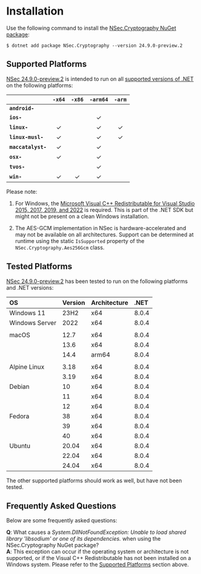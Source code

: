 # Installation

Use the following command to install the
[NSec.Cryptography NuGet package](https://www.nuget.org/packages/NSec.Cryptography/24.9.0-preview.2):

    $ dotnet add package NSec.Cryptography --version 24.9.0-preview.2


## Supported Platforms

[NSec 24.9.0-preview.2](https://www.nuget.org/packages/NSec.Cryptography/24.9.0-preview.2)
is intended to run on all
[supported versions of .NET](https://dotnet.microsoft.com/en-us/platform/support/policy/dotnet-core)
on the following platforms:

|                       | `-x64`   | `-x86`   | `-arm64` | `-arm`   |
|:----------------------|:--------:|:--------:|:--------:|:--------:|
| **`android-`**        |          |          |          |          |
| **`ios-`**            |          |          | &check;  |          |
| **`linux-`**          | &check;  |          | &check;  | &check;  |
| **`linux-musl-`**     | &check;  |          | &check;  | &check;  |
| **`maccatalyst-`**    | &check;  |          | &check;  |          |
| **`osx-`**            | &check;  |          | &check;  |          |
| **`tvos-`**           |          |          | &check;  |          |
| **`win-`**            | &check;  | &check;  | &check;  |          |


Please note:

1. For Windows, the
   [Microsoft Visual C++ Redistributable for Visual Studio 2015, 2017, 2019, and 2022](https://learn.microsoft.com/en-US/cpp/windows/latest-supported-vc-redist)
   is required. This is part of the .NET SDK but might not be present on a
   clean Windows installation.

2. The AES-GCM implementation in NSec is hardware-accelerated and may not be
   available on all architectures. Support can be determined at runtime using
   the static `IsSupported` property of the `NSec.Cryptography.Aes256Gcm` class.


## Tested Platforms

[NSec 24.9.0-preview.2](https://www.nuget.org/packages/NSec.Cryptography/24.9.0-preview.2)
has been tested to run on the following platforms and .NET versions:

| OS                   | Version  | Architecture  | .NET  |
|:-------------------- |:-------- |:------------- |:------|
| Windows 11           | 23H2     | x64           | 8.0.4 |
| Windows Server       | 2022     | x64           | 8.0.4 |
|                      |          |               |       |
| macOS                | 12.7     | x64           | 8.0.4 |
|                      | 13.6     | x64           | 8.0.4 |
|                      | 14.4     | arm64         | 8.0.4 |
|                      |          |               |       |
| Alpine Linux         | 3.18     | x64           | 8.0.4 |
|                      | 3.19     | x64           | 8.0.4 |
| Debian               | 10       | x64           | 8.0.4 |
|                      | 11       | x64           | 8.0.4 |
|                      | 12       | x64           | 8.0.4 |
| Fedora               | 38       | x64           | 8.0.4 |
|                      | 39       | x64           | 8.0.4 |
|                      | 40       | x64           | 8.0.4 |
| Ubuntu               | 20.04    | x64           | 8.0.4 |
|                      | 22.04    | x64           | 8.0.4 |
|                      | 24.04    | x64           | 8.0.4 |

The other supported platforms should work as well, but have not been tested.


## Frequently Asked Questions

Below are some frequently asked questions:

**Q**: What causes a *System.DllNotFoundException: Unable to load shared
library 'libsodium' or one of its dependencies.* when using the
NSec.Cryptography NuGet package?  
**A**: This exception can occur if the operating system or architecture is not
supported, or if the Visual C++ Redistributable has not been installed on a
Windows system. Please refer to the [Supported Platforms](#supported-platforms)
section above.
